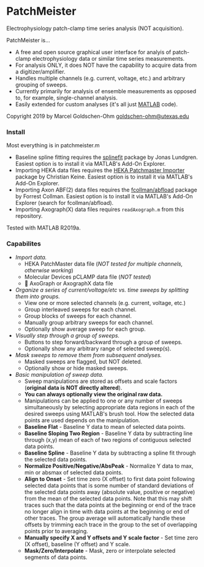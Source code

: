 # PatchMeister
Electrophysiology patch-clamp time series analysis (NOT acquisition).

PatchMeister is...
* A free and open source graphical user interface for analyis of patch-clamp electrophysiology data or similar time series measurements.
* For analysis ONLY, it does NOT have the capability to acquire data from a digitizer/amplifier. 
* Handles multiple channels (e.g. current, voltage, etc.) and arbitrary grouping of sweeps.
* Currently primarily for analysis of ensemble measurements as opposed to, for example, single-channel analysis.
* Easily extended for custom analyses (it's all just [MATLAB](http://www.mathworks.com/products/matlab) code).

Copyright 2019 by Marcel Goldschen-Ohm <goldschen-ohm@utexas.edu>

### Install
Most everything is in patchmeister.m

* Baseline spline fitting requires the [splinefit](https://www.mathworks.com/matlabcentral/fileexchange/71225-splinefit) package by Jonas Lundgren. Easiest option is to install it via MATLAB's Add-On Explorer.
* Importing HEKA data files requires the [HEKA Patchmaster Importer](https://github.com/ChristianKeine/HEKA_Patchmaster_Importer) package by Christian Keine. Easiest option is to install it via MATLAB's Add-On Explorer.
* Importing Axon ABF(2) data files requires the [fcollman/abfload](https://github.com/fcollman/abfload) package by Forrest Collman. Easiest option is to install it via MATLAB's Add-On Explorer (search for fcollman/abfload).
* Importing Axograph(X) data files requires `readAxograph.m` from this repository.

Tested with MATLAB R2019a.

### Capabilites
* *Import data.*
    * HEKA PatchMaster data file (*NOT tested for multiple channels, otherwise working*)
    * Molecular Devices pCLAMP data file (*NOT tested*)
    * :construction: AxoGraph or AxographX data file
* *Organize a series of current/voltage/etc vs. time sweeps by splitting them into groups.*
    * View one or more selected channels (e.g. current, voltage, etc.)
    * Group interleaved sweeps for each channel.
    * Group blocks of sweeps for each channel.
    * Manually group arbitrary sweeps for each channel.
    * Optionally show average sweep for each group.
* *Visually step through a group of sweeps.*
    * Buttons to step forward/backward through a group of sweeps.
    * Optionally show any arbitrary range of selected sweep(s).
* *Mask sweeps to remove them from subsequent analyses.*
   * Masked sweeps are flagged, but NOT deleted.
   * Optionally show or hide masked sweeps.
* *Basic manipulation of sweep data.*
    * Sweep manipulations are stored as offsets and scale factors (**original data is NOT directly altered**).
    * **You can always optionally view the original raw data.**
    * Manipulations can be applied to one or any number of sweeps simultaneously by selecting appropriate data regions in each of the desired sweeps using MATLAB's brush tool. How the selected data points are used depends on the manipulation.
    * **Baseline Flat** - Baseline Y data to mean of selected data points.
    * **Baseline Sloping Two Region** - Baseline Y data by subtracting line through (x,y) mean of each of two regions of contiguous selected data points.
    * **Baseline Spline** - Baseline Y data by subtracting a spline fit through the selected data points.
    * **Normalize Positive/Negative/AbsPeak** - Normalize Y data to max, min or absmax of selected data points.
    * **Align to Onset** - Set time zero (X offset) to first data point following selected data points that is some number of standard deviations of the selected data points away (absolute value, positive or negative) from the mean of the selected data points. Note that this may shift traces such that the data points at the beginning or end of the trace no longer align in time with data points at the beginning or end of other traces. The group average will automatically handle these offsets by trimming each trace in the group to the set of overlapping points prior to averaging.
    * **Manually specify X and Y offsets and Y scale factor** - Set time zero (X offset), baseline (Y offset) and Y scale.
    * **Mask/Zero/Interpolate** - Mask, zero or interpolate selected segments of data points.
